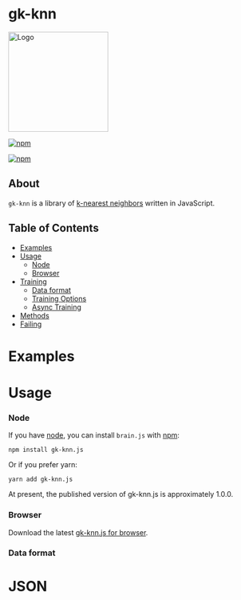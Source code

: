 
# gk-knn

<img src="" alt="Logo" width=200px/>

[![npm](https://img.shields.io/npm/dt/gk-knn.js.svg?style=flat-square)](https://npmjs.com/package/gk-knn.js)

[![npm](https://img.shields.io/npm/v/gk-knn.js.svg?style=flat-square)](https://npmjs.com/package/gk-knn.js)


## About

`gk-knn` is a library of [k-nearest neighbors](https://en.wikipedia.org/wiki/K-nearest_neighbors_algorithm) written in JavaScript.


## Table of Contents

- [Examples](#examples)
- [Usage](#usage)
    + [Node](#node)
    + [Browser](#browser)
- [Training](#training)
    + [Data format](#data-format)
    + [Training Options](#training-options)
    + [Async Training](#async-training)
- [Methods](#methods)
- [Failing](#failing)

# Examples



# Usage

### Node
If you have [node](http://nodejs.org/), you can install `brain.js` with [npm](http://npmjs.org):

```
npm install gk-knn.js
```

Or if you prefer yarn:
```
yarn add gk-knn.js
```

At present, the published version of gk-knn.js is approximately 1.0.0.

### Browser
Download the latest [gk-knn.js for browser](). 


### Data format







# JSON


